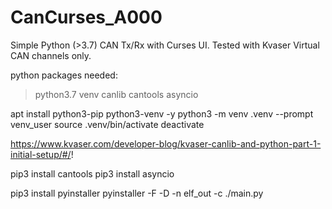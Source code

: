 # CanCurses_A000

Simple Python (>3.7) CAN Tx/Rx with Curses UI. Tested with Kvaser Virtual CAN channels only.

python packages needed:
 >python3.7
 venv
 canlib
 cantools
 asyncio


apt install python3-pip python3-venv -y
python3 -m venv .venv --prompt venv_user
source .venv/bin/activate
deactivate

https://www.kvaser.com/developer-blog/kvaser-canlib-and-python-part-1-initial-setup/#/!

pip3 install cantools
pip3 install asyncio


pip3 install pyinstaller
pyinstaller -F -D -n elf_out -c ./main.py


